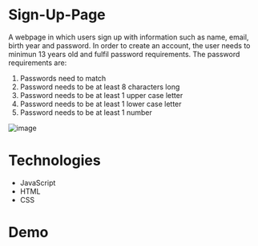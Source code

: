 # Sign-Up-Page
A webpage in which users sign up with information such as name, email, birth year and password.
In order to create an account, the user needs to minimun 13 years old and fulfil password requirements.
The password requirements are:
1) Passwords need to match
2) Password needs to be at least 8 characters long
3) Password needs to be at least 1 upper case letter
4) Password needs to be at least 1 lower case letter
5) Password needs to be at least 1 number

![image](https://user-images.githubusercontent.com/101923627/229344508-f3c67352-1228-4020-b294-850564939144.png)

# Technologies
- JavaScript
- HTML
- CSS

# Demo
